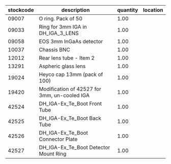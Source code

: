 |stockcode|description|quantity|location|
|---------|-----------|--------|--------|
|09007|O ring.  Pack of 50|1.00||
|09033|Ring for 3mm IGA in DH_IGA_3_LENS|1.00||
|09058|EOS 3mm InGaAs detector|1.00||
|10037|Chassis BNC|1.00||
|12012|Rear lens tube - Item 2|1.00||
|13291|Aspheric glass lens|1.00||
|19024|Heyco cap 13mm (pack of 100)|1.00||
|19420|Modification of 42527 for 3mm, un-cooled IGA|1.00||
|42524|DH_IGA-Ex_Te_Boot Front Tube|1.00||
|42525|DH_IGA-Ex_Te_Boot Back Tube|1.00||
|42526|DH_IGA-Ex_Te_Boot Connector Plate|1.00||
|42527|DH_IGA-Ex_Te_Boot Detector Mount Ring|1.00||
